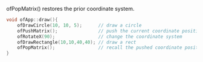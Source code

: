 ofPopMatrix() restores the prior coordinate system.
```cpp
void ofApp::draw(){
    ofDrawCircle(10, 10, 5);      // draw a circle
    ofPushMatrix();               // push the current coordinate position
    ofRotateX(90);                // change the coordinate system
    ofDrawRectangle(10,10,40,40); // draw a rect
    ofPopMatrix();                // recall the pushed coordinate position
}
```
